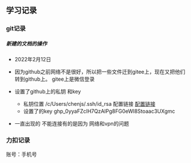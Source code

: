 ## 学习记录

### git记录

##### 新建的文档的操作

- 2022年2月12日 
- 因为github之前网络不是很好，所以把一些文件迁到gitee上，现在又把他们转到github上。 gitee上是微信登录

- 设置了github上的私钥 和key  
  - 私钥位置 /c/Users/chenjs/.ssh/id_rsa 配置链接  [配置链接](https://www.jianshu.com/p/9317a927e844)
  -  设置了的key 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

- 一直出现的 不能连接有的是因为 网络和vpn的问题

### 力扣记录

账号：手机号

